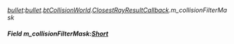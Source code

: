 _[bullet](../../modules/bullet/bullet-module.md):[bullet](../../modules/bullet/bullet-module.md).[btCollisionWorld](../../modules/bullet/bullet-btcollisionworld.md).[ClosestRayResultCallback](../../modules/bullet/bullet-btcollisionworld-closestrayresultcallback.md).m\_collisionFilterMask_
##### Field m\_collisionFilterMask:[Short](../../modules/wonkey/wonkey-types-short.md)
